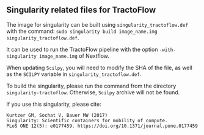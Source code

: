 Singularity related files for TractoFlow
----------------------------------------

The image for singularity can be built using `singularity_tractoflow.def` with the command:
`sudo singularity build image_name.img singularity_tractoflow.def`.

It can be used to run the TractoFlow pipeline with the option
`-with-singularity image_name.img` of Nextflow.

When updating `Scilpy`, you will need to modify the SHA of the file, as well as
the `SCILPY` variable in `singularity_tractoflow.def`.

To build the singularity, please run the command from the directory `singularity-tractoflow`.
Otherwise, `Scilpy` archive will not be found.

If you use this singularity, please cite:

```
Kurtzer GM, Sochat V, Bauer MW (2017)
Singularity: Scientific containers for mobility of compute.
PLoS ONE 12(5): e0177459. https://doi.org/10.1371/journal.pone.0177459
```
 